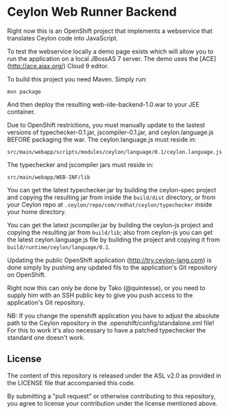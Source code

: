 Ceylon Web Runner Backend
=========================

Right now this is an OpenShift project that implements a webservice that translates
Ceylon code into JavaScript.

To test the webservice locally a demo page exists which will allow you to run the
application on a local JBossAS 7 server. The demo uses the [ACE] (http://ace.ajax.org/) 
Cloud 9 editor.

To build this project you need Maven. Simply run:

    mvn package

And then deploy the resulting web-ide-backend-1.0.war to your JEE container.

Due to OpenShift restrictions, you must manually update to the lastest versions of
typechecker-0.1.jar, jscompiler-0.1.jar, and ceylon.language.js BEFORE packaging
the war. The ceylon.language.js must reside in:

    src/main/webapp/scripts/modules/ceylon/language/0.1/ceylon.language.js

The typechecker and jscompiler jars must reside in:

    src/main/webapp/WEB-INF/lib

You can get the latest typechecker.jar by building the ceylon-spec project and
copying the resulting jar from inside the `build/dist` directory, or from your Ceylon
repo at `.ceylon/repo/com/redhat/ceylon/typechecker` inside your home directory.

You can get the latest jscompiler.jar by building the ceylon-js project and copying
the resulting jar from `build/lib`; also from ceylon-js you can get the latest
ceylon.language.js file by building the project and copying it from
`build/runtime/ceylon/language/0.1`.

Updating the public OpenShift application (http://try.ceylon-lang.com) is done
simply by pushing any updated fils to the application's Git repository on OpenShift.

Right now this can only be done by Tako (@quintesse), or you need to supply him with
an SSH public key to give you push access to the application's Git repository.

NB: If you change the openshift application you have to adjust the absolute path to the
Ceylon repository in the .openshift/config/standalone.xml file!
For this to work it's also necessary to have a patched typechecker the standard one
doesn't work.

## License

The content of this repository is released under the ASL v2.0
as provided in the LICENSE file that accompanied this code.

By submitting a "pull request" or otherwise contributing to this repository, you
agree to license your contribution under the license mentioned above.

